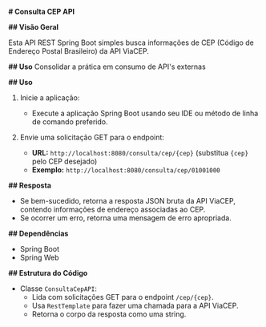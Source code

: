 
**# Consulta CEP API**

**## Visão Geral**

Esta API REST Spring Boot simples busca informações de CEP (Código de Endereço Postal Brasileiro) da API ViaCEP.

**## Uso**
Consolidar a prática em consumo de API's externas

**## Uso**

1. Inicie a aplicação:
   - Execute a aplicação Spring Boot usando seu IDE ou método de linha de comando preferido.

2. Envie uma solicitação GET para o endpoint:
   - **URL:** `http://localhost:8080/consulta/cep/{cep}` (substitua `{cep}` pelo CEP desejado)
   - **Exemplo:** `http://localhost:8080/consulta/cep/01001000`

**## Resposta**

- Se bem-sucedido, retorna a resposta JSON bruta da API ViaCEP, contendo informações de endereço associadas ao CEP.
- Se ocorrer um erro, retorna uma mensagem de erro apropriada.

**## Dependências**

- Spring Boot
- Spring Web

**## Estrutura do Código**

- Classe `ConsultaCepAPI`:
    - Lida com solicitações GET para o endpoint `/cep/{cep}`.
    - Usa `RestTemplate` para fazer uma chamada para a API ViaCEP.
    - Retorna o corpo da resposta como uma string.


